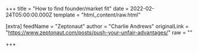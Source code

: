 
+++
title = "How to find founder/market fit"
date = 2022-02-24T05:00:00.000Z
template = "html_content/raw.html"

[extra]
feedName = "Zeptonaut"
author = "Charlie Andrews"
originalLink = "https://www.zeptonaut.com/posts/push-your-unfair-advantages/"
raw = ""

+++

